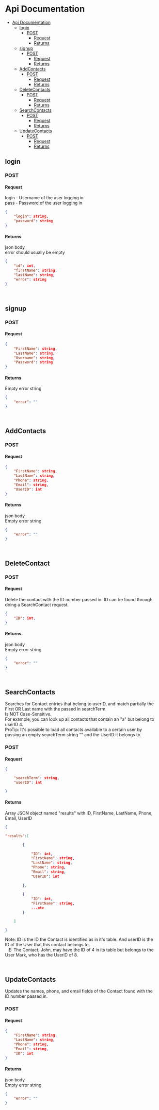 # Api Documentation


- [Api Documentation](#api-documentation)
	- [login](#login)
		- [POST](#post)
			- [Request](#request)
			- [Returns](#returns)
	- [signup](#signup)
		- [POST](#post-1)
			- [Request](#request-1)
			- [Returns](#returns-1)
	- [AddContacts](#addcontacts)
		- [POST](#post-2)
			- [Request](#request-2)
			- [Returns](#returns-2)
	- [DeleteContacts](#deletecontacts)
		- [POST](#post-3)
			- [Request](#request-3)
			- [Returns](#returns-3)
	- [SearchContacts](#searchcontacts)
		- [POST](#post-4)
			- [Request](#request-4)
			- [Returns](#returns-4)
	- [UpdateContacts](#updatecontacts)
		- [POST](#post-5)
			- [Request](#request-5)
			- [Returns](#returns-5)

## login
### POST
#### Request
login - Username of the user logging in \
pass - Password of the user logging in
```json 
{
	"login": string,
	"password": string
}

```
#### Returns
json body \
error should usually be empty
```json 
{
	"id": int,
	"firstName": string,
	"lastName": string,
	"error": string
}

```

<br>

## signup
### POST
#### Request
```json 
{
	"FirstName": string,
	"LastName": string,
	"Username": string,
	"Password": string
}

```
#### Returns
Empty error string
```json
{
	"error": ""
}
```
  
<br>

## AddContacts

### POST
#### Request

```json 
{
	"FirstName": string,
	"LastName": string,
	"Phone": string,
	"Email": string,
	"UserID": int
}

```
#### Returns
json body \
Empty error string
```json 
{
	"error": ""
}

```

<br>

## DeleteContact

### POST
#### Request
Delete the contact with the ID number passed in. ID can be found through doing a SearchContact request.
```json 
{
	"ID": int,
}

```
#### Returns
json body \
Empty error string
```json 
{
	"error": ""
}

```

<br>

## SearchContacts

Searches for Contact entries that belong to userID, and match partially the First OR Last name with the passed in searchTerm. \
Is NOT Case-Sensitive. \
For example, you can look up all contacts that contain an "a" but belong to userID 4. \
ProTip: It's possible to load all contacts available to a certain user by passing an empty searchTerm string "" and the UserID it belongs to.
### POST
#### Request
```json
{

	"searchTerm": string,
	"userID": int

}
```

#### Returns
Array JSON object named "results" with ID, FirstName, LastName, Phone, Email, UserID
```json
{

"results":[

		{
	
			"ID": int,
			"FirstName": string,
			"LastName": string,
			"Phone": string,
			"Email": string,
			"UserID": int
	
		},
	
		{
			"ID": int,
			"FirstName": string,
			...etc
		}

	]

}
```
Note: ID is the ID the Contact is identified as in it's table. And userID is the ID of the User that this contact belongs to. \
&nbsp; IE: The Contact, John, may have the ID of 4 in its table but belongs to the User Mark, who has the UserID of 8.

<br>

## UpdateContacts
Updates the names, phone, and email fields of the Contact found with the ID number passed in.
### POST
#### Request

```json 
{
	"FirstName": string,
	"LastName": string,
	"Phone": string,
	"Email": string,
	"ID": int
}

```
#### Returns
json body \
Empty error string
```json 
{
	"error": ""
}

```

